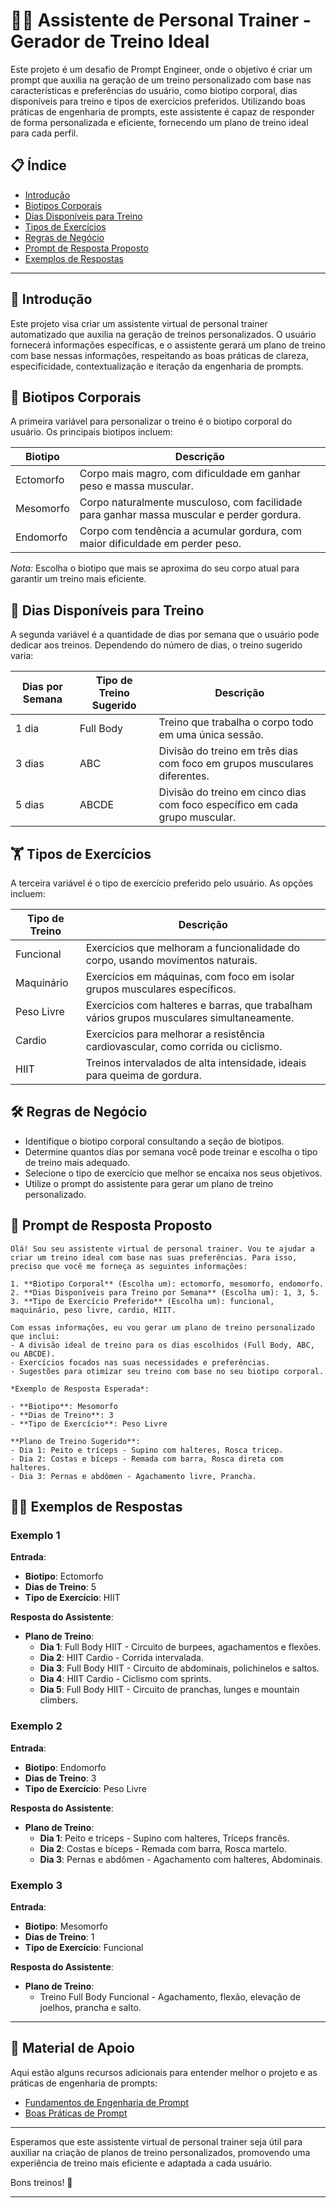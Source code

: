 # 🏋️‍♂️ Assistente de Personal Trainer - Gerador de Treino Ideal

Este projeto é um desafio de Prompt Engineer, onde o objetivo é criar um prompt que auxilia na geração de um treino personalizado com base nas características e preferências do usuário, como biotipo corporal, dias disponíveis para treino e tipos de exercícios preferidos. Utilizando boas práticas de engenharia de prompts, este assistente é capaz de responder de forma personalizada e eficiente, fornecendo um plano de treino ideal para cada perfil.

## 📋 Índice
- [Introdução](#-introdução)
- [Biotipos Corporais](#-biotipos-corporais)
- [Dias Disponíveis para Treino](#-dias-disponíveis-para-treino)
- [Tipos de Exercícios](#-tipos-de-exercícios)
- [Regras de Negócio](#️-regras-de-negócio)
- [Prompt de Resposta Proposto](#-prompt-de-resposta-proposto)
- [Exemplos de Respostas](#-exemplos-de-respostas)

---

## 📝 Introdução

Este projeto visa criar um assistente virtual de personal trainer automatizado que auxilia na geração de treinos personalizados. O usuário fornecerá informações específicas, e o assistente gerará um plano de treino com base nessas informações, respeitando as boas práticas de clareza, especificidade, contextualização e iteração da engenharia de prompts.

## 💪 Biotipos Corporais

A primeira variável para personalizar o treino é o biotipo corporal do usuário. Os principais biotipos incluem:

| Biotipo   | Descrição                                                                            |
|-----------|--------------------------------------------------------------------------------------|
| Ectomorfo | Corpo mais magro, com dificuldade em ganhar peso e massa muscular.                  |
| Mesomorfo | Corpo naturalmente musculoso, com facilidade para ganhar massa muscular e perder gordura. |
| Endomorfo | Corpo com tendência a acumular gordura, com maior dificuldade em perder peso.       |

*Nota:* Escolha o biotipo que mais se aproxima do seu corpo atual para garantir um treino mais eficiente.

## 📅 Dias Disponíveis para Treino

A segunda variável é a quantidade de dias por semana que o usuário pode dedicar aos treinos. Dependendo do número de dias, o treino sugerido varia:

| Dias por Semana | Tipo de Treino Sugerido    | Descrição                                                 |
|-----------------|----------------------------|-----------------------------------------------------------|
| 1 dia           | Full Body                  | Treino que trabalha o corpo todo em uma única sessão.     |
| 3 dias          | ABC                        | Divisão do treino em três dias com foco em grupos musculares diferentes. |
| 5 dias          | ABCDE                      | Divisão do treino em cinco dias com foco específico em cada grupo muscular. |

## 🏋️ Tipos de Exercícios

A terceira variável é o tipo de exercício preferido pelo usuário. As opções incluem:

| Tipo de Treino | Descrição                                                                 |
|----------------|---------------------------------------------------------------------------|
| Funcional      | Exercícios que melhoram a funcionalidade do corpo, usando movimentos naturais. |
| Maquinário     | Exercícios em máquinas, com foco em isolar grupos musculares específicos. |
| Peso Livre     | Exercícios com halteres e barras, que trabalham vários grupos musculares simultaneamente. |
| Cardio         | Exercícios para melhorar a resistência cardiovascular, como corrida ou ciclismo. |
| HIIT           | Treinos intervalados de alta intensidade, ideais para queima de gordura. |

## 🛠️ Regras de Negócio

- Identifique o biotipo corporal consultando a seção de biotipos.
- Determine quantos dias por semana você pode treinar e escolha o tipo de treino mais adequado.
- Selecione o tipo de exercício que melhor se encaixa nos seus objetivos.
- Utilize o prompt do assistente para gerar um plano de treino personalizado.

## 🎯 Prompt de Resposta Proposto

```plaintext
Olá! Sou seu assistente virtual de personal trainer. Vou te ajudar a criar um treino ideal com base nas suas preferências. Para isso, preciso que você me forneça as seguintes informações:

1. **Biotipo Corporal** (Escolha um): ectomorfo, mesomorfo, endomorfo.
2. **Dias Disponíveis para Treino por Semana** (Escolha um): 1, 3, 5.
3. **Tipo de Exercício Preferido** (Escolha um): funcional, maquinário, peso livre, cardio, HIIT.

Com essas informações, eu vou gerar um plano de treino personalizado que inclui:
- A divisão ideal de treino para os dias escolhidos (Full Body, ABC, ou ABCDE).
- Exercícios focados nas suas necessidades e preferências.
- Sugestões para otimizar seu treino com base no seu biotipo corporal.

*Exemplo de Resposta Esperada*:

- **Biotipo**: Mesomorfo
- **Dias de Treino**: 3
- **Tipo de Exercício**: Peso Livre

**Plano de Treino Sugerido**:
- Dia 1: Peito e tríceps - Supino com halteres, Rosca tricep.
- Dia 2: Costas e bíceps - Remada com barra, Rosca direta com halteres.
- Dia 3: Pernas e abdômen - Agachamento livre, Prancha.
```

## 🧑‍🏫 Exemplos de Respostas

### Exemplo 1

**Entrada**:
- **Biotipo**: Ectomorfo
- **Dias de Treino**: 5
- **Tipo de Exercício**: HIIT

**Resposta do Assistente**:
- **Plano de Treino**:
  - **Dia 1**: Full Body HIIT - Circuito de burpees, agachamentos e flexões.
  - **Dia 2**: HIIT Cardio - Corrida intervalada.
  - **Dia 3**: Full Body HIIT - Circuito de abdominais, polichinelos e saltos.
  - **Dia 4**: HIIT Cardio - Ciclismo com sprints.
  - **Dia 5**: Full Body HIIT - Circuito de pranchas, lunges e mountain climbers.

### Exemplo 2

**Entrada**:
- **Biotipo**: Endomorfo
- **Dias de Treino**: 3
- **Tipo de Exercício**: Peso Livre

**Resposta do Assistente**:
- **Plano de Treino**:
  - **Dia 1**: Peito e tríceps - Supino com halteres, Tríceps francês.
  - **Dia 2**: Costas e bíceps - Remada com barra, Rosca martelo.
  - **Dia 3**: Pernas e abdômen - Agachamento com halteres, Abdominais.

### Exemplo 3

**Entrada**:
- **Biotipo**: Mesomorfo
- **Dias de Treino**: 1
- **Tipo de Exercício**: Funcional

**Resposta do Assistente**:
- **Plano de Treino**:
  - Treino Full Body Funcional - Agachamento, flexão, elevação de joelhos, prancha e salto.

---

## 📖 Material de Apoio

Aqui estão alguns recursos adicionais para entender melhor o projeto e as práticas de engenharia de prompts:

- [Fundamentos de Engenharia de Prompt](#)
- [Boas Práticas de Prompt](#)

---

Esperamos que este assistente virtual de personal trainer seja útil para auxiliar na criação de planos de treino personalizados, promovendo uma experiência de treino mais eficiente e adaptada a cada usuário.

Bons treinos! 💪 

---
